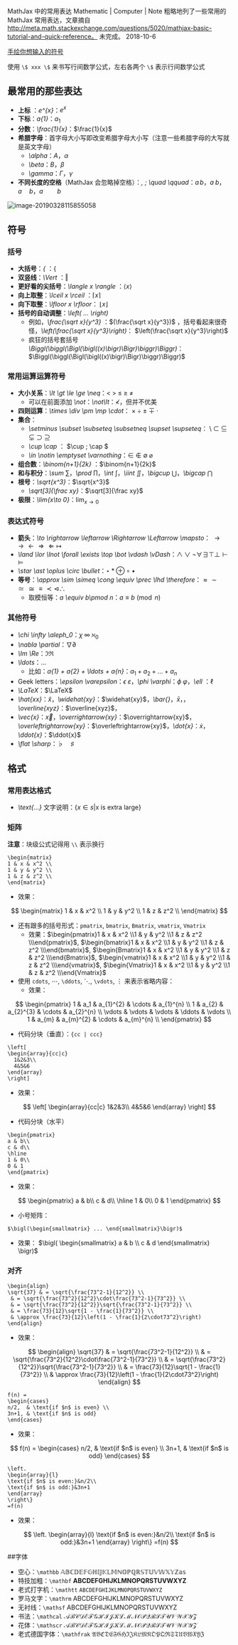 MathJax 中的常用表达
Mathematic | Computer | Note
粗略地列了一些常用的 MathJax 常用表达，文章摘自 http://meta.math.stackexchange.com/questions/5020/mathjax-basic-tutorial-and-quick-reference。 未完成。
2018-10-6



[手绘你想输入的符号](http://detexify.kirelabs.org/classify.html)

使用 `\$ xxx \$` 来书写行间数学公式，左右各两个 `\$` 表示行间数学公式

## 最常用的那些表达

- **上标** ：*e^{x}*：$e^{x}$
- **下标**：*a{1}*：$a_{1}$
- **分数**：*\frac{1}{x}*：$\frac{1}{x}$
- **希腊字母**：首字母大小写即改变希腊字母大小写（注意一些希腊字母的大写就是英文字母）
  - *\alpha*：$A$，$\alpha$
  - *\beta*：$B$，$\beta$
  - *\gamma*：$\Gamma$，$\gamma$
- **不同长度的空格**（MathJax 会忽略掉空格）：*\, \; \quad \qquad*：$a \, b$，$a \; b$，$a \quad b$，$a \qquad b$

![image-20190328115855058](/Users/macbookpro/Documents/GItHub/mittsuyama.github.io/img/image-20190328115855058.png)

## 符号

### 括号

- **大括号**：*\{* ：$\{$
- **双竖线**：*\Vert* ：$\Vert$
- **更好看的尖括号**：*\langle x \rangle* ：$\langle x \rangle$ 
- **向上取整**：*\lceil x \rceil* ：$\lceil x \rceil$
- **向下取整**：*\lfloor x \rfloor*： $\lfloor x \rfloor$
- **括号的自动调整**：*\left(  ... \right)*
  - 例如，*\frac{\sqrt x}{y^3}* ：$(\frac{\sqrt x}{y^3})$ ，括号看起来很奇怪，*\left(\frac{\sqrt x}{y^3}\right)*： $\left(\frac{\sqrt x}{y^3}\right)$
  - 疯狂的括号套括号 *\Biggl(\biggl(\Bigl(\bigl((x)\bigr)\Bigr)\biggr)\Biggr)*：$\Biggl(\biggl(\Bigl(\bigl((x)\bigr)\Bigr)\biggr)\Biggr)$

### 常用运算运算符号

- **大小关系**：*\lt \gt \le \ge \neq*：$\lt \; \gt \; \le \; \ge \; \neq$
  - 可以在前面添加 *\not*：*\not\lt*：$\not\lt$，但并不优美
- **四则运算**：*\times \div \pm \mp \cdot*： $\times \; \div \; \pm \; \mp \; \cdot$
- **集合**：
  - *\setminus \subset \subseteq \subsetneq \supset \supseteq*： $\setminus  \; \subset \; \subseteq \; \subsetneq \; \supset \; \supseteq$
  - *\cup \cap* ： $\cup \; \cap $
  - *\in \notin \emptyset \varnothing*：$\in \; \notin \; \emptyset \; \varnothing$
- **组合数**：*\binom{n+1}{2k}* ：$\binom{n+1}{2k}​$
- **和与积分**：*\sum* $\sum$，*\prod* $\prod$，*\int* $\int$，*\iint* $\iint$，*\bigcup* $\bigcup$，*\bigcap* $\bigcap$
- **根号**：*\sqrt{x^3}*：$\sqrt{x^3}$
  - *\sqrt[3]{\frac xy}*：$\sqrt[3]{\frac xy}$
- **极限**：*\lim{x\to 0}*：$\lim_{x\to 0}​$

### 表达式符号

- **箭头**：*\to \rightarrow \leftarrow \Rightarrow \Leftarrow \mapsto*： $\to \rightarrow \leftarrow \Rightarrow \Leftarrow \mapsto$
- *\land \lor \lnot \forall \exists \top \bot \vdash \vDash*：$\land \lor \lnot \forall \exists \top \bot \vdash \vDash$
- *\star \ast \oplus \circ \bullet*：$\star \ast \oplus \circ \bullet$
- **等号**：*\approx \sim \simeq \cong \equiv \prec \lhd \therefore*：$\approx \sim \simeq \cong \equiv \prec \lhd \therefore$
  - 取模恒等：*a \equiv b\pmod n*：$a \equiv b\pmod n$

### 其他符号

- *\chi \infty \aleph_0*：$\chi \; \infty \; \aleph_0$
- *\nabla \partial*：$\nabla \partial$
- *\Im \Re*：$\Im \Re$
- *\ldots*：$\ldots$
  - 比如：*a{1} + a{2} + \ldots + a{n}*：$a_{1} + a_{2} + \ldots + a_{n}$
- Geek letters：*\epsilon \varepsilon*：$\epsilon \; \varepsilon$，*\phi \varphi*：$\phi \; \varphi$，*\ell* ：$\ell$
- *\LaTeX*：$\LaTeX$
- *\hat{xx}*：$\hat{x}$，*\widehat{xy}*：$\widehat{xy}$，*\bar{}*，$\bar{x}$，，*\overline{xyz}*：$\overline{xyz}$，
- *\vec{x}*：$\vec{x}$，*\overrightarrow{xy}*：$\overrightarrow{xy}$，*\overleftrightarrow{xy}*：$\overleftrightarrow{xy}$，*\dot{x}*：$\dot{x}$，*\ddot{x}*：$\ddot{x}$
- *\flat \sharp*：$\flat \quad \sharp$

## 格式

### 常用表达格式

- *\text{…}* 文字说明：$\{x \in s | \text{x is extra large}\}$

### 矩阵

**注意**：块级公式记得用 `\\` 表示换行

```
\begin{matrix}
1 & x & x^2 \\
1 & y & y^2 \\
1 & z & z^2 \\
\end{matrix}
```

- 效果：

$$
\begin{matrix}
    1 & x & x^2 \\
    1 & y & y^2 \\
    1 & z & z^2 \\
\end{matrix}
$$

- 还有跟多的括号形式：`pmatrix`, `bmatrix`, `Bmatrix`, `vmatrix`, `Vmatrix`
  - 效果：$\begin{pmatrix}1 & x & x^2 \\1 & y & y^2 \\1 & z & z^2 \\\end{pmatrix}$, $\begin{bmatrix}1 & x & x^2 \\1 & y & y^2 \\1 & z & z^2 \\\end{bmatrix}$, $\begin{Bmatrix}1 & x & x^2 \\1 & y & y^2 \\1 & z & z^2 \\\end{Bmatrix}$, $\begin{vmatrix}1 & x & x^2 \\1 & y & y^2 \\1 & z & z^2 \\\end{vmatrix}$, $\begin{Vmatrix}1 & x & x^2 \\1 & y & y^2 \\1 & z & z^2 \\\end{Vmatrix}$
- 使用 `cdots`, $\cdots$, `\ddots`, $\ddots$, `\vdots`, $\vdots$ 来表示省略内容：
  - 效果：

$$
\begin{pmatrix}
    1 & a_1 & a_{1}^{2} & \cdots & a_{1}^{n} \\
    1 & a_{2} & a_{2}^{3} & \cdots & a_{2}^{n} \\
    \vdots & \vdots & \vdots & \ddots & \vdots \\
    1 & a_{m} & a_{m}^{2} & \cdots & a_{m}^{n} \\
\end{pmatrix}
$$

- 代码分块（垂直）：`{cc | ccc}`

```
\left[
\begin{array}{cc|c}
  1&2&3\\
  4&5&6
\end{array}
\right]
```

- 效果：

$$
\left[
\begin{array}{cc|c}
  1&2&3\\
  4&5&6
\end{array}
\right]
$$



- 代码分块（水平）

```
\begin{pmatrix}
a & b\\
c & d\\
\hline
1 & 0\\
0 & 1
\end{pmatrix}
```

- 效果：

$$
\begin{pmatrix}
    a & b\\
    c & d\\
  \hline
    1 & 0\\
    0 & 1
  \end{pmatrix}
$$



- 小号矩阵：

```
$\bigl(\begin{smallmatrix} ... \end{smallmatrix}\bigr)$
```

- 效果： $\bigl( \begin{smallmatrix} a & b \\ c & d \end{smallmatrix} \bigr)$

### 对齐

```
\begin{align}
\sqrt{37} & = \sqrt{\frac{73^2-1}{12^2}} \\
 & = \sqrt{\frac{73^2}{12^2}\cdot\frac{73^2-1}{73^2}} \\ 
 & = \sqrt{\frac{73^2}{12^2}}\sqrt{\frac{73^2-1}{73^2}} \\
 & = \frac{73}{12}\sqrt{1 - \frac{1}{73^2}} \\ 
 & \approx \frac{73}{12}\left(1 - \frac{1}{2\cdot73^2}\right)
\end{align}
```



- 效果：

$$
\begin{align}
\sqrt{37} & = \sqrt{\frac{73^2-1}{12^2}} \\
 & = \sqrt{\frac{73^2}{12^2}\cdot\frac{73^2-1}{73^2}} \\ 
 & = \sqrt{\frac{73^2}{12^2}}\sqrt{\frac{73^2-1}{73^2}} \\
 & = \frac{73}{12}\sqrt{1 - \frac{1}{73^2}} \\ 
 & \approx \frac{73}{12}\left(1 - \frac{1}{2\cdot73^2}\right)
\end{align}
$$





```
f(n) =
\begin{cases}
n/2,  & \text{if $n$ is even} \\
3n+1, & \text{if $n$ is odd}
\end{cases}
```

 

- 效果：

$$
f(n) =
\begin{cases}
n/2,  & \text{if $n$ is even} \\
3n+1, & \text{if $n$ is odd}
\end{cases}
$$

```
\left.
\begin{array}{l}
\text{if $n$ is even:}&n/2\\
\text{if $n$ is odd:}&3n+1
\end{array}
\right\}
=f(n)
```



- 效果：

$$
\left.
\begin{array}{l}
\text{if $n$ is even:}&n/2\\
\text{if $n$ is odd:}&3n+1
\end{array}
\right\}
=f(n)
$$









##字体

- 空心：`\mathbb` $\mathbb{ABCDEFGHIJKLMNOPQRSTUVWXYZas}$
- 特技加粗：`\mathbf` $\mathbf{ABCDEFGHIJKLMNOPQRSTUVWXYZ}$
- 老式打字机：`\mathtt` $\mathtt{ABCDEFGHIJKLMNOPQRSTUVWXYZ}$
- 罗马文字：`\mathrm` $\mathrm{ABCDEFGHIJKLMNOPQRSTUVWXYZ}$
- 无衬线：`\mathsf` $\mathsf{ABCDEFGHIJKLMNOPQRSTUVWXYZ}$
- 书法：`\mathcal` $\mathcal{ABCDEFGHIJKLMNOPQRSTUVWXYZ}$
- 花体：`\mathscr` $\mathscr{ABCDEFGHIJKLMNOPQRSTUVWXYZ}$
- 老式德国字体：`\mathfrak` $\mathfrak{ABCDEFGHIJKLMNOPQRSTUVWXYZ}$
